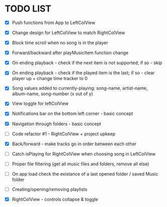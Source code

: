 # TODO LIST

- [x] Push functions from App to LeftColView

- [x] Change design for LeftColView to match RightColView

- [x] Block time scroll when no song is in the player

- [x] Forward/backward after playMusicItem function change

- [x] On ending playback - check if the next item is not supported; if so - skip

- [x] On ending playback - check if the played item is the last; if so - clear player up + change time tracker to 0

- [x] Song values added to currently-playing: song-name, artist-name, album-name, song-number (x out of y)

- [x] View toggle for leftColView

- [x] Notifications bar on the bottom left corner - basic concept

- [x] Navigation through folders - basic concept

- [ ] Code refactor #1 - RightColView + project upkeep

- [x] Back/forward - make tracks go in order between each other

- [ ] Catch isPlaying for RightColView when choosing song in LeftColView

- [ ] Proper file filtering (get all music files and folders, remove all else)

- [ ] On app load check the existance of a last opened folder / saved Music folder

- [ ] Creating/opening/removing playlists

- [x] RightColView - controls collapse & toggle
